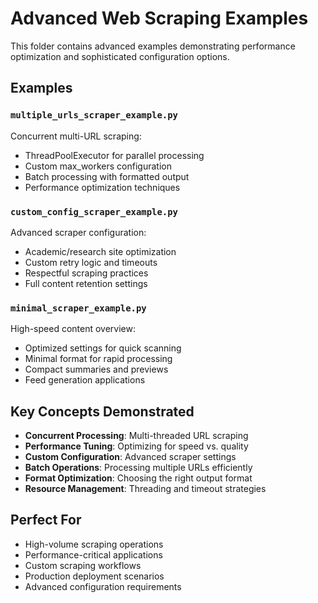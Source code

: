 # Advanced Web Scraping Examples

This folder contains advanced examples demonstrating performance optimization and sophisticated configuration options.

## Examples

### `multiple_urls_scraper_example.py`
Concurrent multi-URL scraping:
- ThreadPoolExecutor for parallel processing
- Custom max_workers configuration
- Batch processing with formatted output
- Performance optimization techniques

### `custom_config_scraper_example.py`
Advanced scraper configuration:
- Academic/research site optimization
- Custom retry logic and timeouts
- Respectful scraping practices
- Full content retention settings

### `minimal_scraper_example.py`
High-speed content overview:
- Optimized settings for quick scanning
- Minimal format for rapid processing
- Compact summaries and previews
- Feed generation applications

## Key Concepts Demonstrated

- **Concurrent Processing**: Multi-threaded URL scraping
- **Performance Tuning**: Optimizing for speed vs. quality
- **Custom Configuration**: Advanced scraper settings
- **Batch Operations**: Processing multiple URLs efficiently
- **Format Optimization**: Choosing the right output format
- **Resource Management**: Threading and timeout strategies

## Perfect For

- High-volume scraping operations
- Performance-critical applications
- Custom scraping workflows
- Production deployment scenarios
- Advanced configuration requirements

